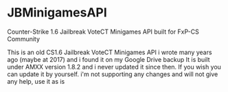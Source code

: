 # JBMinigamesAPI
Counter-Strike 1.6 Jailbreak VoteCT Minigames API built for FxP-CS Community

This is an old CS1.6 Jailbreak VoteCT Minigames API i wrote many years ago (maybe at 2017) and i found it on my Google Drive backup
It is built under AMXX version 1.8.2 and i never updated it since then. If you wish you can update it by yourself.
i'm not supporting any changes and will not give any help, use it as is
